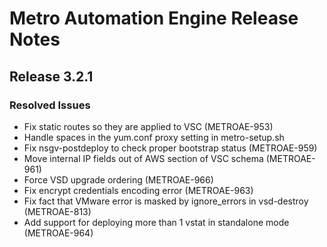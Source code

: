 # Metro Automation Engine Release Notes
## Release 3.2.1
### Resolved Issues
* Fix static routes so they are applied to VSC (METROAE-953)
* Handle spaces in the yum.conf proxy setting in metro-setup.sh
* Fix nsgv-postdeploy to check proper bootstrap status (METROAE-959)
* Move internal IP fields out of AWS section of VSC schema (METROAE-961)
* Force VSD upgrade ordering (METROAE-966)
* Fix encrypt credentials encoding error (METROAE-963)
* Fix fact that VMware error is masked by ignore_errors in vsd-destroy (METROAE-813)
* Add support for deploying more than 1 vstat in standalone mode (METROAE-964)

